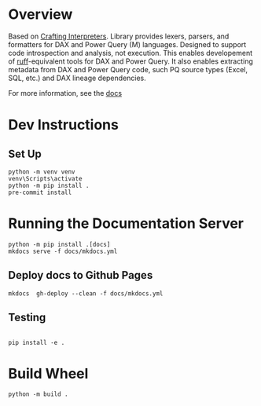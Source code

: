 # Overview

Based on [Crafting Interpreters](https://timothya.com/pdfs/crafting-interpreters.pdf). Library provides lexers, parsers, and formatters for DAX and Power Query (M) languages. Designed to support code introspection and analysis, not execution. This enables developement of [ruff](https://github.com/astral-sh/ruff)-equivalent tools for DAX and Power Query. It also enables extracting metadata from DAX and Power Query code, such PQ source types (Excel, SQL, etc.) and DAX lineage dependencies.

For more information, see the [docs](https://douglassimonsen.github.io/pbi_parsers/)


# Dev Instructions


## Set Up

```shell
python -m venv venv
venv\Scripts\activate
python -m pip install .
pre-commit install
```


# Running the Documentation Server

```shell
python -m pip install .[docs]
mkdocs serve -f docs/mkdocs.yml
```

## Deploy docs to Github Pages

```shell
mkdocs  gh-deploy --clean -f docs/mkdocs.yml
```

## Testing

```shell

pip install -e .
```

# Build Wheel

```shell
python -m build .
```